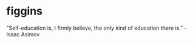 # figgins
"Self-education is, I firmly believe, the only kind of education there is." - Isaac Asimov

